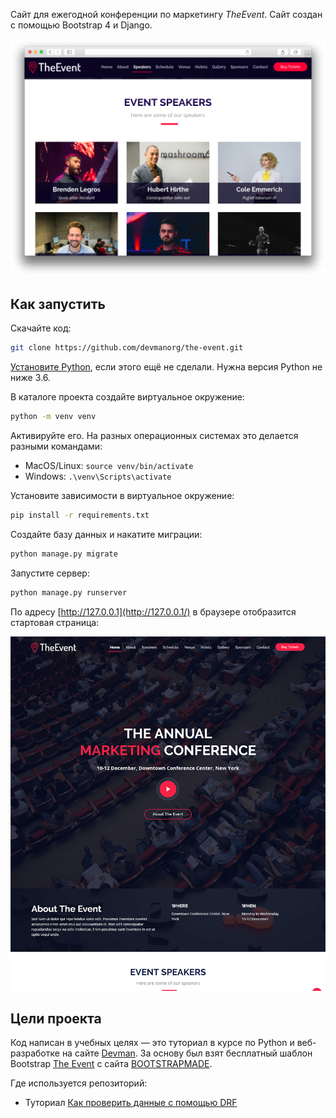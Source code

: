 Сайт для ежегодной конференции по маркетингу *TheEvent*. Сайт создан с помощью Bootstrap 4 и Django.

![](screenshots/start-page-v2.png)



## Как запустить

Скачайте код:
```sh
git clone https://github.com/devmanorg/the-event.git
```

[Установите Python](https://www.python.org/), если этого ещё не сделали. Нужна версия Python не ниже 3.6.

В каталоге проекта создайте виртуальное окружение:
```sh
python -m venv venv
```

Активируйте его. На разных операционных системах это делается разными командами:

- MacOS/Linux: `source venv/bin/activate`
- Windows: `.\venv\Scripts\activate`

Установите зависимости в виртуальное окружение:
```sh
pip install -r requirements.txt
```

Создайте базу данных и накатите миграции:

```sh
python manage.py migrate
```

Запустите сервер:

```sh
python manage.py runserver
```

По адресу [http://127.0.0.1](http://127.0.0.1/) в браузере отобразится стартовая страница:

![Start Scree](screenshots/start-screen.png)


## Цели проекта

Код написан в учебных целях — это туториал в курсе по Python и веб-разработке на сайте [Devman](https://dvmn.org). За основу был взят бесплатный шаблон Bootstrap [The Event](https://bootstrapmade.com/demo/TheEvent/) с сайта [BOOTSTRAPMADE](bootstrapmade.com).

Где используется репозиторий:

- Туториал [Как проверить данные с помощью DRF](https://devman.org/encyclopedia/django_rest_framework/validate-data-with-drf/)
